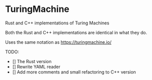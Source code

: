 # TuringMachine
Rust and C++ implementations of Turing Machines

Both the Rust and C++ implementations are identical in what they do.

Uses the same notation as https://turingmachine.io/

TODO:
- [] The Rust version
- [] Rewrite YAML reader
- [] Add more comments and small refactoring to C++ version
